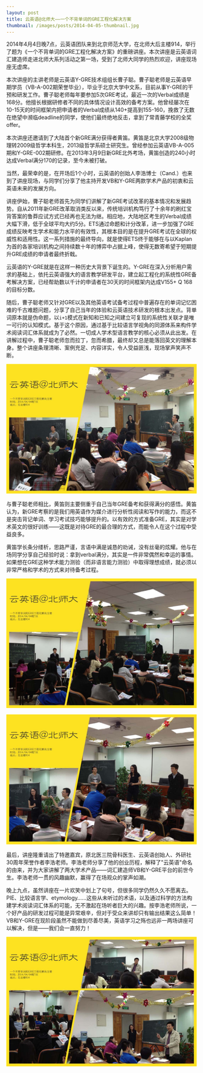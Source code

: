 ```yaml
---
layout: post
title: 云英语@北师大——一个不背单词的GRE工程化解决方案
thumbnail: /images/posts/2014-04-05-thumbnail.jpg
---
```


2014年4月4日晚7点，云英语团队来到北京师范大学，在北师大后主楼914，举行了题为《一个不背单词的GRE工程化解决方案》的重磅讲座。本次讲座是云英语词汇建造师走进北师大系列活动之第一场，受到了北师大同学的热烈欢迎，讲座现场座无虚席。

<!--more-->

本次讲座的主讲老师是云英语Y-GRE技术组组长曹子聪。曹子聪老师是云英语早期学员（VB-A-002期荣誉毕业），毕业于北京大学中文系，目前从事Y-GRE的干预和研发工作。曹子聪老师每年要参加5次GRE考试，最近一次的Verbal成绩是168分。他擅长根据研修者不同的具体情况设计高效的备考方案。他曾经屡次在10-15天的时间框架内把申请者的Verbal成绩从140+提高到155-160，挽救了无数在绝望中濒临deadline的同学，使他们最终绝地反击，拿到了常青藤学校的全奖offer。

本次讲座还邀请到了大陆首个新GRE满分获得者黄笛。黄笛是北京大学2008级物理转2009级哲学本科生，2013级哲学系硕士研究生。曾经参加云英语VB-A-005期和Y-GRE-002期研修。在2013年3月9日新GRE北外考场，黄笛创造的240小时达成Verbal满分170的记录，至今未被打破。

当然，最荣幸的是，在开场后1个小时，云英语的创始人李浩博士（Cand.）也来到了讲座现场，与同学们分享了他主持开发VB和Y-GRE两款学术产品的初衷和云英语未来的发展方向。

讲座伊始，曹子聪老师首先为同学们讲解了新GRE考试改革的基本情况和发展趋势。自从2011年新GRE改革取消类反以来，传统培训机构笃行了十余年的刷红宝背答案的鲁莽应试方式已经再也无法为继。相应地，大陆地区考生的Verbal成绩大幅下滑，低于全球平均大约5分。ETS通过命题和计分改革，进一步加强了GRE成绩反映考生学术和能力水平的有效性，其根本目的是在提升GRE考试在全球的权威性和适用性。这一系列措施的最终导向，就是使得ETS终于能够在与以Kaplan为首的各家培训机构之间持续数十年的博弈中占据上峰，使得无数寄希望于短期提升GRE成绩的申请者最终折戟。

云英语的Y-GRE就是在这样一种历史大背景下诞生的。Y-GRE在深入分析用户需求的基础上，依托云英语强大的语言教学研发平台，建立起工程化的系统性GRE备考解决方案，已经帮助数以千计的申请者在30天的时间框架内达成V155+ Q 168的目标分数。

随后，曹子聪老师又针对GRE以及其他英语考试备考过程中普遍存在的单词记忆困难的千古难题问题，分享了自己当年的体验和云英语技术研发的根本出发点。背单词原本就是伪命题，以`i+1`模式在新知和已知之间建立可复现的系统性关联才是唯一可行的认知模式。基于这个原因，通过基于比较语言学视角的同源体系来构件学术阅读词汇体系就成为了必然。一切成人学术型语言教学的核心必须从此出发。在讲解过程中，曹子聪老师忽而拉丁，忽而希腊，最终却又总是能落回英文的理解本身。整个讲座条理清晰、案例充足、内容详实，令人受益匪浅，现场掌声笑声不断。

![云英语Y-GRE技术组组长曹子聪老师为大家讲解新GRE分数标准](/images/posts/2014-04-05-1.jpg)

与曹子聪老师相比，黄笛则主要侧重于自己当年GRE备考和获得满分的感悟。黄笛认为，新GRE考察的是我们用英语作为媒介进行分析性阅读和写作的能力，而这不是突击背记单词、学习考试技巧能够提升的。以有效的方式准备GRE，其实是对学术英文的很好训练——这既是对待GRE的最合理的方式，而能令人在这个过程中受益良多。

黄笛学长条分缕析，思路严谨，言语中满是诚恳的劝诫，没有丝毫的炫耀。他与在场同学分享自己经验时说：拿到verbal满分，其实是一件非常偶然和幸运的事情。如果想在GRE这种学术能力测验（而非语言能力测验）中取得理想成绩，就必须以非常严格和学术的方式来对待备考过程。

![大陆首个新GRE满分黄笛跟大家分享他当年的备考经验](/images/posts/2014-04-05-2.jpg)

![曹子聪和黄笛与大家互动沟通，解答有关GRE备考和词源学习的疑问](/images/posts/2014-04-05-3.jpg)

最后，讲座隆重请出了特邀嘉宾，原北医三院骨科医生、云英语创始人、外研社30周年荣誉作者李浩老师。李浩老师分享了他的创业历程，解释了"云英语"命名的由来，并为大家讲解了两大学术产品——词汇建造师VB和Y-GRE平台的前世今生。李浩老师一贯的风趣幽默，赢得了在场观众的掌声如潮。

晚上九点，虽然讲座在一片欢笑中划上了句号，但很多同学仍然久久不愿离去。PIE、比较语言学、etymology……这些从未听过的术语，以及通过科学的方法构建学术阅读词汇体系的可能，无不激起在场听者巨大的兴趣。按李浩老师所说，一个好产品的研发过程可能是异常艰辛，但对于受众来讲却只有输出结果这么简单！VB和Y-GRE在现阶段虽然不能做到尽善尽美，英语学习之殇也远非一两场讲座可以解决，但是——我们会一直努力！

![云英语创始人李浩老师在讲解VB和Y-GRE产品的由来](/images/posts/2014-04-05-4.jpg)